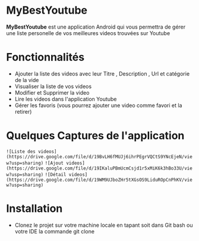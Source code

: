 # MyBestYoutube

**MyBestYoutube** est une application Android qui vous permettra de gérer une liste personelle de vos meilleures videos trouvées sur Youtube

# Fonctionnalités
- Ajouter la liste des videos avec leur Titre , Description , Url et catégorie de la vide 
- Visualiser la liste de vos videos 
- Modifier et Supprimer la video 
- Lire les videos dans l'application Youtube 
- Gérer les favoris (vous pourrez ajouter une video comme favori et la retirer)

# Quelques Captures de l'application 

`![Liste des videos] (https://drive.google.com/file/d/19BvLH6fMUJj6ihrPEgrVQCtS9YNcEjeN/view?usp=sharing)`
`![Ajout videos] (https://drive.google.com/file/d/19IKaluPBmUcmCsjd1r5xMiK6k3hBo33U/view?usp=sharing)`
`![Détail videos] (https://drive.google.com/file/d/19WM9UJboZHr5tXGsOS9LiduROpCnPhKV/view?usp=sharing)`

# Installation 
- Clonez le projet sur votre machine locale en tapant soit dans Git bash ou votre IDE la commande git clone 



